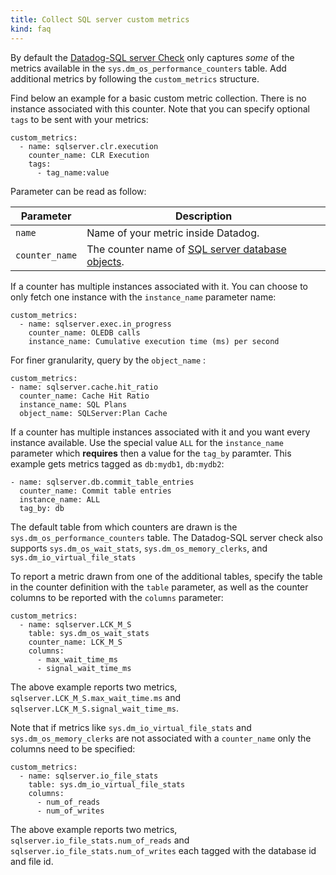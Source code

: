 ```yaml
---
title: Collect SQL server custom metrics
kind: faq
---
```


By default the [Datadog-SQL server Check][1] only captures *some* of the metrics available in the `sys.dm_os_performance_counters` table. Add additional metrics by following the `custom_metrics` structure.


Find below an example for a basic custom metric collection. There is no instance associated with this counter. Note that you can specify optional `tags` to be sent with your metrics:

```
custom_metrics:
  - name: sqlserver.clr.execution
    counter_name: CLR Execution
    tags:
      - tag_name:value
```

Parameter can be read as follow:

| Parameter      | Description                                           |
| ------         | ------                                                |
| `name`         | Name of your metric inside Datadog.                   |
| `counter_name` | The counter name of [SQL server database objects][2]. |

If a counter has multiple instances associated with it. You can choose to only fetch one instance with the `instance_name` parameter name: 

```
custom_metrics:
  - name: sqlserver.exec.in_progress
    counter_name: OLEDB calls
    instance_name: Cumulative execution time (ms) per second
```

For finer granularity, query by the `object_name` :

```
custom_metrics:
- name: sqlserver.cache.hit_ratio
  counter_name: Cache Hit Ratio
  instance_name: SQL Plans
  object_name: SQLServer:Plan Cache
```

If a counter has multiple instances associated with it and you want every instance available. Use the special value `ALL` for the `instance_name` parameter which **requires** then a value for the `tag_by` paramter. This example gets metrics tagged as `db:mydb1`, `db:mydb2`:

```
- name: sqlserver.db.commit_table_entries
  counter_name: Commit table entries
  instance_name: ALL
  tag_by: db
```

The default table from which counters are drawn is the `sys.dm_os_performance_counters` table.  The Datadog-SQL server check also supports `sys.dm_os_wait_stats`, `sys.dm_os_memory_clerks`, and `sys.dm_io_virtual_file_stats`

To report a metric drawn from one of the additional tables, specify the table in the counter definition with the `table` parameter, as well as the counter columns to be reported with the `columns` parameter:

```
custom_metrics:
  - name: sqlserver.LCK_M_S
    table: sys.dm_os_wait_stats
    counter_name: LCK_M_S
    columns:
      - max_wait_time_ms
      - signal_wait_time_ms

```

The above example reports two metrics, `sqlserver.LCK_M_S.max_wait_time.ms` and `sqlserver.LCK_M_S.signal_wait_time_ms`. 

Note that if metrics like `sys.dm_io_virtual_file_stats` and `sys.dm_os_memory_clerks` are not associated with a `counter_name` only the columns need to be specified:

```
custom_metrics:
  - name: sqlserver.io_file_stats
    table: sys.dm_io_virtual_file_stats
    columns:
      - num_of_reads
      - num_of_writes
```

The above example reports two metrics, `sqlserver.io_file_stats.num_of_reads` and `sqlserver.io_file_stats.num_of_writes` each  tagged with the database id and file id.

[1]: /integrations/sqlserver
[2]: https://docs.microsoft.com/en-us/sql/relational-databases/performance-monitor/sql-server-databases-object
